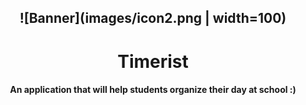 <div align="center">

![Banner](images/icon2.png | width=100)
----
<h1>Timerist</h1>  
<h4>An application that will help students organize their day at school :)</h4>
</div>
